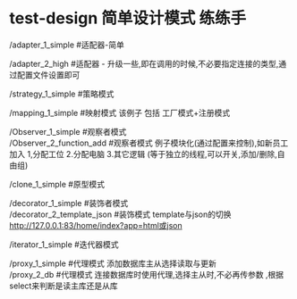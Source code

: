 # test-design 简单设计模式 练练手

/adapter_1_simple     #适配器-简单

/adapter_2_high       #适配器 - 升级一些,即在调用的时候,不必要指定连接的类型,通过配置文件设置即可

/strategy_1_simple    #策略模式

/mapping_1_simple     #映射模式   该例子 包括 工厂模式+注册模式

/Observer_1_simple    #观察者模式<br/>
/Observer_2_function_add    #观察者模式 例子模块化(通过配置来控制),如新员工加入 1,分配工位 2.分配电脑 3.其它逻辑 (等于独立的线程,可以开关,添加/删除,自由组)

/clone_1_simple       #原型模式

/decorator_1_simple   #装饰者模式<br/>
/decorator_2_template_json   #装饰模式 template与json的切换  http://127.0.0.1:83/home/index?app=html或json

/iterator_1_simple    #迭代器模式

/proxy_1_simple      #代理模式   添加数据库主从选择读取与更新 <br />
/proxy_2_db      #代理模式   连接数据库时使用代理,选择主从时,不必再传参数 ,根据select来判断是读主库还是从库


